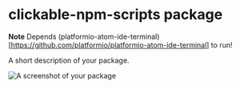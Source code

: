 # clickable-npm-scripts package

**Note**  Depends (platformio-atom-ide-terminal)[https://github.com/platformio/platformio-atom-ide-terminal] to run!

A short description of your package.

![A screenshot of your package](https://f.cloud.github.com/assets/69169/2290250/c35d867a-a017-11e3-86be-cd7c5bf3ff9b.gif)
